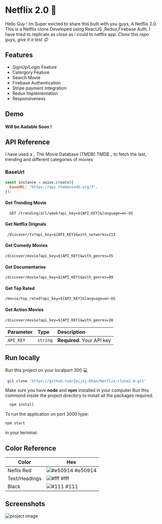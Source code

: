 # Netflix 2.0 🚀

Hello Guy ! Im Super exicted to share this built with you guys, A Netflix 2.0. This is a Netflix clone Developed using ReactJS ,Redux,Firebase Auth. I have tried to replicate as close as i could to netflix app. _Clone this repo guys, give it a test 😊_

## Features

- SignUp/Login Feature
- Catergory Feature
- Search Movie
- Firebase Authentication
- Stripe payment Integration
- Redux Implementation
- Responsiveness

## Demo

#### Will be Aailable Soon !

## API Reference

I have used a _ The Movie Database (TMDB) TMDB _ to fetch the last, trending and different categories of movies

### BaseUrl

```javascript
const instance = axios.create({
  baseURL: "https://api.themoviedb.org/3",
});
```

#### Get Trending Movie

```https
  GET /trending/all/week?api_key=${API_KEY}&language=en-US
```

#### Get Netflix Orignals

```https
 /discover/tv?api_key=${API_KEY}&with_networks=213
```

#### Get Comedy Movies

```https
/discover/movie?api_key=${API_KEY}&with_genres=35
```

#### Get Documentaries

```https
/discover/movie?api_key=${API_KEY}&with_genres=99
```

#### Get Top Rated

```https
/movie/top_rated?api_key=${API_KEY}&language=en-US
```

#### Get Action Movies

```https
/discover/movie?api_key=${API_KEY}&with_genres=28
```

| Parameter | Type     | Description                |
| :-------- | :------- | :------------------------- |
| `API_KEY` | `string` | **Required**. Your API key |

## Run locally

Run this project on your localport 300 💻

```bash
 git clone 'https://github.com/Zajjaj-Khan/Netflix-clone2.0.git'
```

Make sure you have **node** and **npm** installed in your computer
Run this commond inside the project directory to install all the packages required.

```bash
  npm install
```

To run the application on port 3000 type:

```bash
npm start
```

in your terminal.

## Color Reference

| Color         | Hex                                                              |
| ------------- | ---------------------------------------------------------------- |
| Neflix Red    | ![#e50914](https://via.placeholder.com/10/e50914?text=+) #e50914 |
| Text/Headings | ![#fff](https://via.placeholder.com/10/fff?text=+) #fff          |
| Black         | ![#111](https://via.placeholder.com/10/111?text=+) #111          |


## Screenshots
![project image](https://github.com/Zajjaj-Khan/Netflix-clone2.0/blob/master/images/main.jpg)
